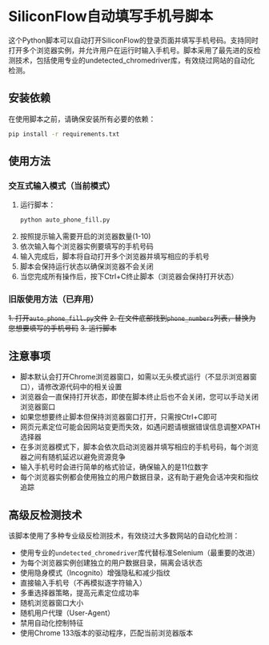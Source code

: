 # SiliconFlow自动填写手机号脚本

这个Python脚本可以自动打开SiliconFlow的登录页面并填写手机号码。支持同时打开多个浏览器实例，并允许用户在运行时输入手机号。脚本采用了最先进的反检测技术，包括使用专业的undetected_chromedriver库，有效绕过网站的自动化检测。

## 安装依赖

在使用脚本之前，请确保安装所有必要的依赖：

```bash
pip install -r requirements.txt
```

## 使用方法

### 交互式输入模式（当前模式）
1. 运行脚本：
   ```bash
   python auto_phone_fill.py
   ```
2. 按照提示输入需要开启的浏览器数量(1-10)
3. 依次输入每个浏览器实例要填写的手机号码
4. 输入完成后，脚本将自动打开多个浏览器并填写相应的手机号
5. 脚本会保持运行状态以确保浏览器不会关闭
6. 当您完成所有操作后，按下Ctrl+C终止脚本（浏览器会保持打开状态）

### 旧版使用方法（已弃用）
~~1. 打开`auto_phone_fill.py`文件~~
~~2. 在文件底部找到`phone_numbers`列表，替换为您想要填写的手机号码~~
~~3. 运行脚本~~

## 注意事项

- 脚本默认会打开Chrome浏览器窗口，如需以无头模式运行（不显示浏览器窗口），请修改源代码中的相关设置
- 浏览器会一直保持打开状态，即使在脚本终止后也不会关闭，您可以手动关闭浏览器窗口
- 如果您想要终止脚本但保持浏览器窗口打开，只需按Ctrl+C即可
- 网页元素定位可能会因网站变更而失效，如遇问题请根据错误信息调整XPATH选择器
- 在多浏览器模式下，脚本会依次启动浏览器并填写相应的手机号码，每个浏览器之间有随机延迟以避免资源竞争
- 输入手机号时会进行简单的格式验证，确保输入的是11位数字
- 每个浏览器实例都会使用独立的用户数据目录，这有助于避免会话冲突和指纹追踪

## 高级反检测技术

该脚本使用了多种专业级反检测技术，有效绕过大多数网站的自动化检测：

- 使用专业的`undetected_chromedriver`库代替标准Selenium（最重要的改进）
- 为每个浏览器实例创建独立的用户数据目录，隔离会话状态
- 使用隐身模式（Incognito）增强隐私和减少指纹
- 直接输入手机号（不再模拟逐字符输入）
- 多重选择器策略，提高元素定位成功率
- 随机浏览器窗口大小
- 随机用户代理（User-Agent）
- 禁用自动化控制特征
- 使用Chrome 133版本的驱动程序，匹配当前浏览器版本 